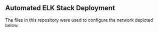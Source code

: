## Automated ELK Stack Deployment

The files in this repository were used to configure the network depicted below.
